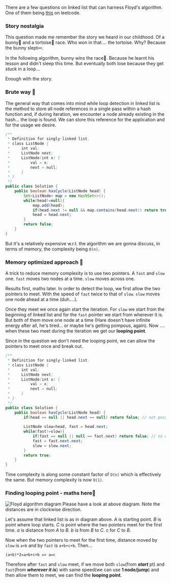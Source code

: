 There are a few questions on linked list that can harness Floyd's algorithm. One of them being [this](https://leetcode.com/problems/linked-list-cycle) on leetcode.

### Story nostalgia

This question made me remember the story we heard in our childhood. Of a bunny🐇 and a tortoise🐢 race. Who won in that.... the tortoise. Why? Because the bunny slept💤.

In the following algorithm, bunny wins the race🏁. Because he learnt his lesson and didn't sleep this time. But eventually both lose because they get stuck in a loop...

Enough with the story.

### Brute way 💪

The general way that comes into mind while loop detection in linked list is the method to store all node references in a single pass within a hash function and, if during iteration, we encounter a node already existing in the hash... the loop is found. We can store this reference for the application and for the usage we desire.

```java
/**
 * Definition for singly-linked list.
 * class ListNode {
 *     int val;
 *     ListNode next;
 *     ListNode(int x) {
 *         val = x;
 *         next = null;
 *     }
 * }
 */
public class Solution {
    public boolean hasCycle(ListNode head) {
        Set<ListNode> map = new HashSet<>();
        while(head!=null){
            map.add(head);
            if(head.next != null && map.contains(head.next)) return true;
            head = head.next;
        }
        return false;
    }
}
```

But it's a relatively expensive w.r.t. the algorithm we are gonna discuss, in terms of memory, the complexity being `O(n)`.

### Memory optimized approach 🤔

A trick to reduce memory complexity is to use two pointers. A `fast` and `slow` one. `fast` moves two nodes at a time. `slow` moves across one.

Results first, maths later. In order to detect the loop, we first allow the two pointers to meet. With the speed of `fast` twice to that of `slow`. `slow` moves one node ahead at a time (duh....).

Once they meet we once again start the iteration. For `slow` we start from the beginning of linked list and for the `fast` pointer we start from wherever it is. But both of them move one node at a time (Hare doesn't have infinite energy after all, he's tired... or maybe he's getting pompous, again). Now .... when these two meet during the iteration we get our **looping point**. 

Since in the question we don't need the looping point, we can allow the pointers to meet once and break out.

```java
/**
 * Definition for singly-linked list.
 * class ListNode {
 *     int val;
 *     ListNode next;
 *     ListNode(int x) {
 *         val = x;
 *         next = null;
 *     }
 * }
 */
public class Solution {
    public boolean hasCycle(ListNode head) {
        if(head == null || head.next == null) return false; // not possible
        
        ListNode slow=head, fast = head.next;
        while(fast!=slow){
            if(fast == null || null == fast.next) return false; // no cycle
            fast = fast.next.next;
            slow = slow.next;
        }
        return true;
    }
}
```
Time complexity is along some constant factor of `O(n)` which is effectively the same. But memory complexity is now `O(1)`.

### Finding looping point - maths here🤩

![Floyd algorithm diagram](https://firebasestorage.googleapis.com/v0/b/zealot97-c70d5.appspot.com/o/Screenshot%20from%202021-07-17%2015-33-54.png?alt=media&token=657ba807-5e8c-447e-95c6-8c6e74153bc0)
Please have a look at above diagram. Note the distances are in clockwise direction.

Let's assume that linked list is as in diagram above. *A* is starting point. *B* is point where loop starts. *C* is point where the two pointers meet for the first time. *a* is distance from *A* to *B*. *b* is from *B* to *C*. *c* for *C* to *B*.

Now when the two pointers to meet for the first time, distance moved by `slow` is `a+b` and by `fast` is `a+b+c+b`. Then...
```
(a+b)*2=a+b+c+b => a=c
```

Therefore after `fast` and `slow` meet, if we move both `slow`(from _**start**_ pt) and `fast`(from _**wherever it is**_) with same speed(we can use **1 node/jump**) and then allow them to meet, we can find the **looping point**.

